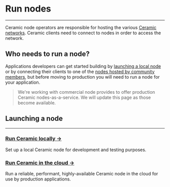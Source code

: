 # **Run nodes**

---

Ceramic node operators are responsible for hosting the various [Ceramic networks](). Ceramic clients need to connect to nodes in order to access the network. 

## **Who needs to run a node?**

Applications developers can get started building by [launching a local node]() or by connecting their clients to one of the [nodes hosted by community members](), but before moving to production you will need to run a node for your application.

> We're working with commercial node provides to offer production Ceramic nodes-as-a-service. We will update this page as those become available.

## **Launching a node**

---

### [**Run Ceramic locally →**]()
Set up a local Ceramic node for development and testing purposes.

### [**Run Ceramic in the cloud →**]()
Run a reliable, performant, highly-available Ceramic node in the cloud for use by production applications.
